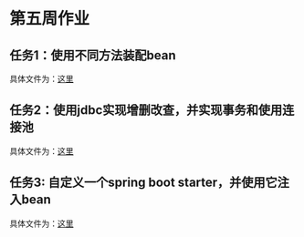 # 第五周作业

## 任务1：使用不同方法装配bean 

具体文件为：[这里](https://github.com/liusy708/JavaCourseCode/blob/main/05-Spring/assemble-beans/src/main/java/SpringDemo.java)

## 任务2：使用jdbc实现增删改查，并实现事务和使用连接池
具体文件为：[这里](https://github.com/liusy708/JavaCourseCode/blob/main/05-Spring/assemble-beans/src/main/java/JdbcDemo.java)

## 任务3: 自定义一个spring boot starter，并使用它注入bean
具体文件为：[这里](https://github.com/liusy708/JavaCourseCode/blob/main/05-Spring/spring-boot-custom-starter)



